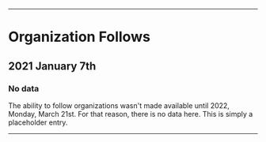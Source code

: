 
***

# Organization Follows

## 2021 January 7th

### No data

The ability to follow organizations wasn't made available until 2022, Monday, March 21st. For that reason, there is no data here. This is simply a placeholder entry.

***
